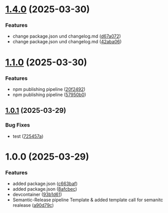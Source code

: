 # [1.4.0](https://github.com/LinusPalma/cicd-pipelines/compare/v1.3.0...v1.4.0) (2025-03-30)


### Features

* change package.json und changelog.md ([d67a072](https://github.com/LinusPalma/cicd-pipelines/commit/d67a0722dd53974866f9e4736a1bff153a8636ad))
* change package.json und changelog.md ([42aba06](https://github.com/LinusPalma/cicd-pipelines/commit/42aba06650eae50db67954a4dbb075fe38ddcc05))

# [1.1.0](https://github.com/LinusPalma/cicd-pipelines/compare/v1.0.1...v1.1.0) (2025-03-30)


### Features

* npm publishing pipeline ([20f2492](https://github.com/LinusPalma/cicd-pipelines/commit/20f249209a206ba7d657bc0b61c654146e0e6e0f))
* npm publishing pipeline ([57950b0](https://github.com/LinusPalma/cicd-pipelines/commit/57950b0a3b74baf41406a654bbd75a6a2ba18a07))

## [1.0.1](https://github.com/LinusPalma/cicd-pipelines/compare/v1.0.0...v1.0.1) (2025-03-29)


### Bug Fixes

* test ([725457a](https://github.com/LinusPalma/cicd-pipelines/commit/725457a144b94b9b710ffcf004c482a3e32e5a34))

# 1.0.0 (2025-03-29)


### Features

* added package.json ([c663baf](https://github.com/LinusPalma/cicd-pipelines/commit/c663baf5261de380f77b90658c50b2cc1d6b2701))
* added package.json ([8afcbec](https://github.com/LinusPalma/cicd-pipelines/commit/8afcbec2ec58f742d8785b028951f61ece985ece))
* devcontainer ([93b1d61](https://github.com/LinusPalma/cicd-pipelines/commit/93b1d610bde73a5a73e6eb4b81c7104a025c82b8))
* Semantic-Release pipeline Template & added template call for semanitc realease ([a90d79c](https://github.com/LinusPalma/cicd-pipelines/commit/a90d79c15e2e3532090e455d72b27a7704903a9a))
